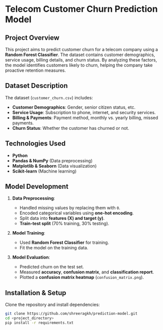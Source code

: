 # Telecom Customer Churn Prediction Model

## Project Overview
This project aims to predict customer churn for a telecom company using a **Random Forest Classifier**. The dataset contains customer demographics, service usage, billing details, and churn status. By analyzing these factors, the model identifies customers likely to churn, helping the company take proactive retention measures.

## Dataset Description
The dataset (`customer_churn.csv`) includes:
- **Customer Demographics**: Gender, senior citizen status, etc.
- **Service Usage**: Subscription to phone, internet, and security services.
- **Billing & Payments**: Payment method, monthly vs. yearly billing, missed payments.
- **Churn Status**: Whether the customer has churned or not.

## Technologies Used
- **Python**
- **Pandas & NumPy** (Data preprocessing)
- **Matplotlib & Seaborn** (Data visualization)
- **Scikit-learn** (Machine learning)

## Model Development
1. **Data Preprocessing**:
   - Handled missing values by replacing them with `0`.
   - Encoded categorical variables using **one-hot encoding**.
   - Split data into **features (X) and target (y)**.
   - **Train-test split** (70% training, 30% testing).

2. **Model Training**:
   - Used **Random Forest Classifier** for training.
   - Fit the model on the training data.

3. **Model Evaluation**:
   - Predicted churn on the test set.
   - Measured **accuracy**, **confusion matrix**, and **classification report**.
   - Plotted a **confusion matrix heatmap** (`confusion_matrix.png`).

## Installation & Setup
Clone the repository and install dependencies:

```sh
git clone https://github.com/shreeragkh/prediction-model.git
cd <project_directory>
pip install -r requirements.txt


